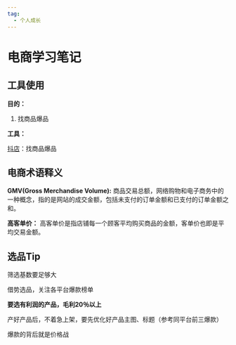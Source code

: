 ```yaml
---
tag: 
  - 个人成长
---
```

# 电商学习笔记

## 工具使用

**目的：**    
1. 找商品爆品    

**工具：**    

[抖店](https://fxg.jinritemai.com/)：找商品爆品    


## 电商术语释义
**GMV(Gross Merchandise Volume):** 商品交易总额，网络购物和电子商务中的一种概念，指的是网站的成交金额，包括未支付的订单金额和已支付的订单金额之和。   

**高客单价：** 高客单价是指店铺每一个顾客平均购买商品的金额，客单价也即是平均交易金额。 

## 选品Tip

筛选基数要足够大

借势选品，关注各平台爆款榜单

**要选有利润的产品，毛利20％以上**

产好产品后，不着急上架，要先优化好产品主图、标题（参考同平台前三爆款）

爆款的背后就是价格战